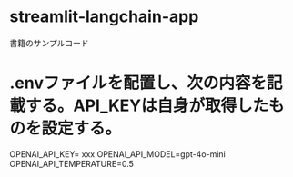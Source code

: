 # streamlit-langchain-app
書籍のサンプルコード

# .envファイルを配置し、次の内容を記載する。API_KEYは自身が取得したものを設定する。
OPENAI_API_KEY= xxx
OPENAI_API_MODEL=gpt-4o-mini
OPENAI_API_TEMPERATURE=0.5